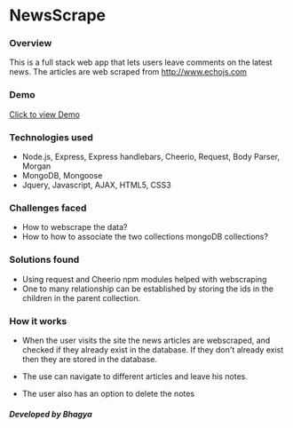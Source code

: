 # NewsScrape

### Overview
This is a full stack web app that lets users leave comments on the latest news. The articles are web scraped from http://www.echojs.com

### Demo
[Click to view Demo](https://obscure-ravine-46220.herokuapp.com/)

### Technologies used

* Node.js, Express,  Express handlebars, Cheerio, Request, Body Parser, Morgan
* MongoDB, Mongoose
* Jquery, Javascript, AJAX, HTML5, CSS3

### Challenges faced

* How to webscrape the data?
* How to how to associate the two collections mongoDB collections?

### Solutions found

* Using request and Cheerio npm modules helped with webscraping
* One to many relationship can be established by storing the ids in the children in the parent collection.

### How it works

* When the user visits the site the news articles are webscraped, and checked if they already exist in the database. If they don't already exist then they are stored in the database.

* The use can navigate to different articles and leave his notes.

* The user also has an option to delete the notes

##### Developed by Bhagya
